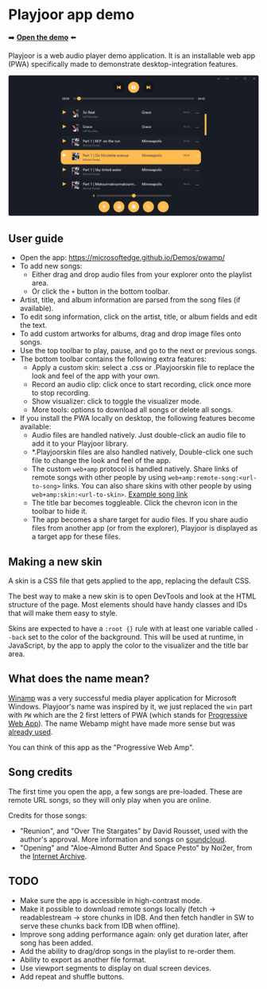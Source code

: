 # Playjoor app demo

➡️ **[Open the demo](https://Playjoor.joorak.com)** ⬅️

Playjoor is a web audio player demo application. It is an installable web app (PWA) specifically made to demonstrate desktop-integration features.

![Screenshot of the Playjoor app](screenshot-playlist.png)

## User guide

* Open the app: https://microsoftedge.github.io/Demos/pwamp/
* To add new songs:
  * Either drag and drop audio files from your explorer onto the playlist area.
  * Or click the `+` button in the bottom toolbar.
* Artist, title, and album information are parsed from the song files (if available).
* To edit song information, click on the artist, title, or album fields and edit the text.
* To add custom artworks for albums, drag and drop image files onto songs.
* Use the top toolbar to play, pause, and go to the next or previous songs.
* The bottom toolbar contains the following extra features:
  * Apply a custom skin: select a .css or .Playjoorskin file to replace the look and feel of the app with your own.
  * Record an audio clip: click once to start recording, click once more to stop recording.
  * Show visualizer: click to toggle the visualizer mode.
  * More tools: options to download all songs or delete all songs.
* If you install the PWA locally on desktop, the following features become available:
  * Audio files are handled natively. Just double-click an audio file to add it to your Playjoor library.
  * *.Playjoorskin files are also handled natively, Double-click one such file to change the look and feel of the app.
  * The custom `web+amp` protocol is handled natively. Share links of remote songs with other people by using `web+amp:remote-song:<url-to-song>` links. You can also share skins with other people by using `web+amp:skin:<url-to-skin>`.
    [Example song link](web+amp:remote-song:ia803003.us.archive.org/17/items/78_by-the-light-of-the-silvery-moon_fats-waller-and-his-rhythm-fats-waller-the-dee_gbia0153541a/BY%20THE%20LIGHT%20OF%20THE%20SILVERY%20-%20%22Fats%22%20Waller%20and%20his%20Rhythm.mp3)
  * The title bar becomes toggleable. Click the chevron icon in the toolbar to hide it.
  * The app becomes a share target for audio files. If you share audio files from another app (or from the explorer), Playjoor is displayed as a target app for these files.

## Making a new skin

A skin is a CSS file that gets applied to the app, replacing the default CSS.

The best way to make a new skin is to open DevTools and look at the HTML structure of the page. Most elements should have handy classes and IDs that will make them easy to style.

Skins are expected to have a `:root {}` rule with at least one variable called `--back` set to the color of the background. This will be used at runtime, in JavaScript, by the app to apply the color to the visualizer and the title bar area.

## What does the name mean?

[Winamp](https://en.wikipedia.org/wiki/Winamp) was a very successful media player application for Microsoft Windows. Playjoor's name was inspired by it, we just replaced the `win` part with `PW` which are the 2 first letters of PWA (which stands for [Progressive Web App](https://learn.microsoft.com/microsoft-edge/progressive-web-apps-chromium/)). The name Webamp might have made more sense but was [already used](https://webamp.org/).

You can think of this app as the "Progressive Web Amp".

## Song credits

The first time you open the app, a few songs are pre-loaded. These are remote URL songs, so they will only play when you are online.

Credits for those songs:

* "Reunion", and "Over The Stargates" by David Rousset, used with the author's approval. More information and songs on [soundcloud](https://soundcloud.com/david-rousset).
* "Opening" and "Aloe-Almond Butter And Space Pesto" by Noi2er, from the [Internet Archive](https://archive.org/details/DWK382).

## TODO

* Make sure the app is accessible in high-contrast mode.
* Make it possible to download remote songs locally (fetch -> readablestream -> store chunks in IDB. And then fetch handler in SW to serve these chunks back from IDB when offline).
* Improve song adding performance again: only get duration later, after song has been added.
* Add the ability to drag/drop songs in the playlist to re-order them.
* Ability to export as another file format.
* Use viewport segments to display on dual screen devices.
* Add repeat and shuffle buttons.